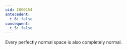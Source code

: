 ```yaml
---
uid: I000154
antecedent:
  t_6: false
consequent:
  t_5: false
---
```

Every perfectly normal space is also completely normal.

